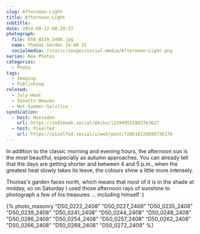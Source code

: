 ```yaml
---
slug: Afternoon-Light
title: Afternoon Light
subtitle:
date: 2024-08-12 08:29:27
photograph:
  file: D50_0239_2408.jpg
  name: Thomas Garden 24-08 IV
  socialmedia: /static/images/social-media/Afternoon-Light.png
series: New Photos
categories:
  - Photo
tags:
  - Imaging
  - Publishing
related:
  - July-Heat
  - Insects-Heaven
  - Wet-Summer-Solstice
syndication:
  - host: Mastodon
    url: https://indieweb.social/@kiko/112949551802763627
  - host: Pixelfed
    url: https://pixelfed.social/i/web/post/728616129690736176
---
```


In addition to the classic morning and evening hours, the afternoon sun is the most beautiful, especially as autumn approaches. You can already tell that the days are getting shorter and between 4 and 5 p.m., when the greatest heat slowly takes its leave, the colours shine a little more intensely.

Thomas's garden faces north, which means that most of it is in the shade at midday, so on Saturday I used those afternoon rays of sunshine to photograph a few of his treasures ... including himself :)

<!-- more -->

{% photo_masonry
  "D50_0222_2408"
  "D50_0227_2408"
  "D50_0235_2408"
  "D50_0239_2408"
  "D50_0241_2408"
  "D50_0244_2408"
  "D50_0248_2408"
  "D50_0286_2408"
  "D50_0254_2408"
  "D50_0257_2408"
  "D50_0262_2408"
  "D50_0266_2408"
  "D50_0269_2408"
  "D50_0272_2408"
%}

